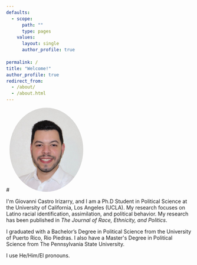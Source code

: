 ```yaml
---
defaults:
  - scope:
      path: ""
      type: pages
    values:
      layout: single
      author_profile: true
    
permalink: /
title: "Welcome!"
author_profile: true
redirect_from: 
  - /about/
  - /about.html
---
```


#<img src="/images/profile.png" alt="Giovanni Castro Irizarry" style="max-width: 200px; border-radius: 50%;">

I'm Giovanni Castro Irizarry, and I am a Ph.D  Student in Political Science at the University of California, Los Angeles (UCLA). My research focuses on Latino racial identification, assimilation, and political behavior. My research has been published in *The Journal of Race, Ethnicity, and Politics*. 

I graduated with a Bachelor’s Degree in Political Science from the University of Puerto Rico, Rio Piedras. I also have a Master's Degree in Political Science from The Pennsylvania State University.

I use He/Him/El pronouns.
